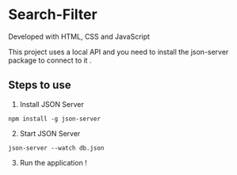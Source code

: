 # Search-Filter
Developed with HTML, CSS and JavaScript

This project uses a local API and you need to install the json-server package to connect to it .

## Steps to use

1. Install JSON Server

```
npm install -g json-server
```

2. Start JSON Server

```
json-server --watch db.json
```

3. Run the application !
